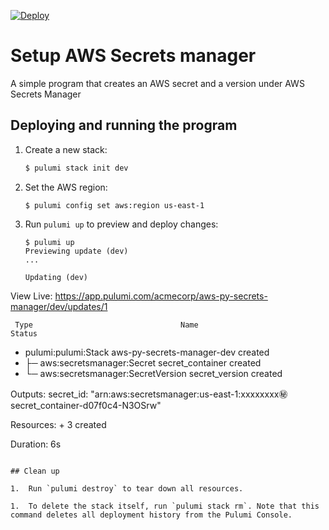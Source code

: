 [![Deploy](https://get.pulumi.com/new/button.svg)](https://app.pulumi.com/new)

# Setup AWS Secrets manager

A simple program that creates an AWS secret and a version under AWS Secrets Manager

## Deploying and running the program

1.  Create a new stack:

    ```bash
    $ pulumi stack init dev
    ```

1.  Set the AWS region:

    ```
    $ pulumi config set aws:region us-east-1
    ```

1.  Run `pulumi up` to preview and deploy changes:

    ```
    $ pulumi up
    Previewing update (dev)
    ...

    Updating (dev)
    ```

View Live: https://app.pulumi.com/acmecorp/aws-py-secrets-manager/dev/updates/1

     Type                                 Name                        Status

- pulumi:pulumi:Stack aws-py-secrets-manager-dev created
- ├─ aws:secretsmanager:Secret secret_container created
- └─ aws:secretsmanager:SecretVersion secret_version created

Outputs:
secret_id: "arn:aws:secretsmanager:us-east-1:xxxxxxxx:secret:secret_container-d07f0c4-N3OSrw"

Resources: + 3 created

Duration: 6s
```

## Clean up

1.  Run `pulumi destroy` to tear down all resources.

1.  To delete the stack itself, run `pulumi stack rm`. Note that this command deletes all deployment history from the Pulumi Console.
